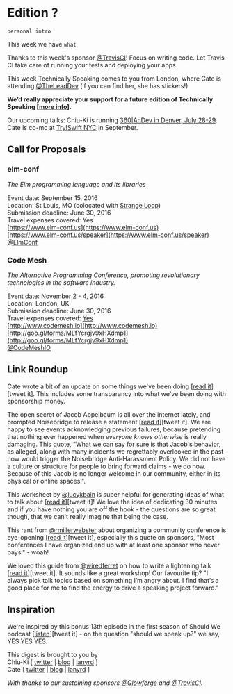# Edition ?

`personal intro`

This week we have `what`

Thanks to this week's sponsor [@TravisCI](http://twitter.com/travisci)! Focus on writing code. Let Travis CI take care of running your tests and deploying your apps.

This week Technically Speaking comes to you from London, where Cate is attending [@TheLeadDev](http://twitter.com/theleaddev) (if you can find her, she has stickers!)  

**We’d really appreciate your support for a future edition of Technically Speaking [[more info](http://www.techspeak.email/sponsorship/)].**  

Our upcoming talks: Chiu-Ki is running [360|AnDev in Denver, July 28-29](http://360andev.com/). Cate is co-mc at [Try!Swift NYC](http://www.tryswiftnyc.com/) in September.

## Call for Proposals

### elm-conf
*The Elm programming language and its libraries* 
 
Event date: September 15, 2016  
Location: St Louis, MO (colocated with [Strange Loop](http://www.thestrangeloop.com))  
Submission deadline: June 30, 2016  
Travel expenses covered: Yes  
[https://www.elm-conf.us](https://www.elm-conf.us)  
[https://www.elm-conf.us/speaker](https://www.elm-conf.us/speaker)  
[@ElmConf](https://twitter.com/ElmConf)

### Code Mesh 
*The Alternative Programming Conference, promoting revolutionary technologies in the software industry.*

Event date: November 2 - 4, 2016  
Location: London, UK  
Submission deadline: June 30, 2016  
Travel expenses covered: [Yes](https://twitter.com/CodeMeshIO/status/740853283733016577)  
[http://www.codemesh.io](http://www.codemesh.io)  
[http://goo.gl/forms/MLfYcrgjv9xHXdmp1](http://goo.gl/forms/MLfYcrgjv9xHXdmp1)  
[@CodeMeshIO](https://twitter.com/CodeMeshIO)

## Link Roundup

Cate wrote a bit of an update on some things we've been doing [[read it](http://www.catehuston.com/blog/2016/06/21/technically-speaking-update/)][tweet it]. This includes some transparancy into what we've been doing with sponsorship money.

The open secret of Jacob Appelbaum is all over the internet lately, and prompted Noisebridge to release a statement [[read it](https://noisebridge.net/wiki/Noisebridge_Statement_on_Jacob_Appelbaum)][tweet it]. We are happy to see events acknowledging previous failures, because pretending that nothing ever happened when *everyone knows otherwise* is really damaging. This quote, "What we can say for sure is that Jacob's behavior, as alleged, along with many incidents we regrettably overlooked in the past now would trigger the Noisebridge Anti-Harassment Policy. We did not have a culture or structure for people to bring forward claims - we do now. Because of this Jacob is no longer welcome in our community, either in its physical or online spaces.".

This worksheet by [@lucykbain](http://twitter.com/lucykbain) is super helpful for generating ideas of what to talk about [[read it](http://lucybain.com/blog/2016/conference-proposal-ideas)][tweet it]! We love the idea of dedicating 30 minutes and if you have nothing you are off the hook - the questions are so great though, that we can't really imagine that being the case.  

This rant from [@rmillerwebster](http://twitter.com/rmillerwebster) about organizing a community conference is eye-opening [[read it](http://www.rebeccamiller-webster.com/2016/06/the-realities-of-organizing-a-community-tech-conference-an-ill-advised-rant/)][tweet it], especially this quote on sponsors, "Most conferences I have organized end up with at least one sponsor who never pays." - woah!  

We loved this guide from [@wiredferret](http://twitter.com/wiredferret) on how to write a lightening talk [[read it](http://www.heidiwaterhouse.com/2016/06/19/how-to-write-a-lightning-talk/)][tweet it]. It sounds like a great workshop! Our favourite tip? "I always pick talk topics based on something I’m angry about. I find that’s a good place for me to find the energy to drive a speaking project forward."



## Inspiration

We're inspired by this bonus 13th episode in the first season of Should We podcast [[listen](https://shouldwe.co/should-we-keep-going-ae6dd114e477#.q2rj24j1e)][tweet it] - on the question "should we speak up?" we say, YES YES YES.   
  
  
This digest is brought to you by  
Chiu-Ki [ [twitter](https://twitter.com/chiuki) | [blog](http://blog.sqisland.com/) | [lanyrd](http://lanyrd.com/profile/chiuki/) ]  
Cate [ [twitter](https://twitter.com/catehstn) | [blog](http://www.catehuston.com/blog/) | [lanyrd](http://lanyrd.com/profile/catehstn/) ]

*With thanks to our sustaining sponsors [@Glowforge](http://twitter.com/glowforge) and [@TravisCI](http://twitter.com/travisci).*
